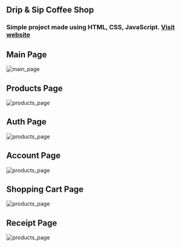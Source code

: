 ## Drip & Sip Coffee Shop
### Simple project made using HTML, CSS, JavaScript. <a href="http://coffee-shop.rf.gd/">Visit website</a>

## Main Page
<img alt="main_page" src="https://github.com/M1estere/Drip_n_Sip_Website/assets/58213582/5a80b88b-5b21-4a48-9a90-7039aa9324a4" />

## Products Page
<img alt="products_page" src="https://github.com/M1estere/Drip_n_Sip_Website/assets/58213582/4a60f349-1874-47d0-b9a2-032a83e9e95a" />

## Auth Page
<img alt="products_page" src="https://github.com/M1estere/Drip_n_Sip_Website/assets/58213582/443cff96-88ed-4d57-a4c2-2411d3a02c6c" />

## Account Page
<img alt="products_page" src="https://github.com/M1estere/Drip_n_Sip_Website/assets/58213582/49cd0f60-15f7-4dcc-84e4-4f3bc717619a" />

## Shopping Cart Page
<img alt="products_page" src="https://github.com/M1estere/Drip_n_Sip_Website/assets/58213582/9363415f-4cfc-4431-83c6-2c60ddd2c648" />

## Receipt Page
<img alt="products_page" src="https://github.com/M1estere/Drip_n_Sip_Website/assets/58213582/50f03f56-e4c9-458c-a177-a6d9e0c41caf" />
